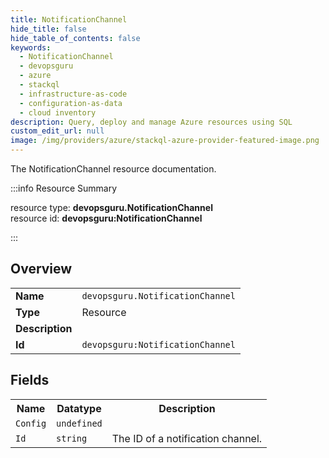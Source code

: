 ```yaml
---
title: NotificationChannel
hide_title: false
hide_table_of_contents: false
keywords:
  - NotificationChannel
  - devopsguru
  - azure
  - stackql
  - infrastructure-as-code
  - configuration-as-data
  - cloud inventory
description: Query, deploy and manage Azure resources using SQL
custom_edit_url: null
image: /img/providers/azure/stackql-azure-provider-featured-image.png
---
```

The NotificationChannel resource documentation.

:::info Resource Summary

<div class="row">
<div class="providerDocColumn">
<span>resource type:&nbsp;<b>devopsguru.NotificationChannel</b></span><br />
<span>resource id:&nbsp;<b>devopsguru:NotificationChannel</b></span><br />
</div>
</div>

:::

## Overview
<table><tbody>
<tr><td><b>Name</b></td><td><code>devopsguru.NotificationChannel</code></td></tr>
<tr><td><b>Type</b></td><td>Resource</td></tr>
<tr><td><b>Description</b></td><td></td></tr>
<tr><td><b>Id</b></td><td><code>devopsguru:NotificationChannel</code></td></tr>
</tbody></table>

## Fields
<table><tbody>
<tr><th>Name</th><th>Datatype</th><th>Description</th></tr>
<tr><td><code>Config</code></td><td><code>undefined</code></td><td></td></tr><tr><td><code>Id</code></td><td><code>string</code></td><td>The ID of a notification channel.</td></tr>
</tbody></table>